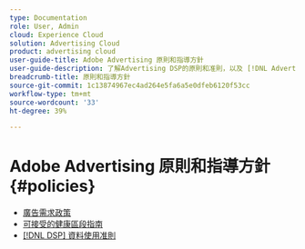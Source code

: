 ```yaml
---
type: Documentation
role: User, Admin
cloud: Experience Cloud
solution: Advertising Cloud
product: advertising cloud
user-guide-title: Adobe Advertising 原則和指導方針
user-guide-description: 了解Advertising DSP的原則和准則，以及 [!DNL Advertising Search].
breadcrumb-title: 原則和指導方針
source-git-commit: 1c13874967ec4ad264e5fa6a5e0dfeb6120f53cc
workflow-type: tm+mt
source-wordcount: '33'
ht-degree: 39%

---
```



# Adobe Advertising 原則和指導方針 {#policies}

+ [廣告需求政策](/help/policies/ad-requirements-policy.md)
+ [可接受的健康區段指南](/help/policies/health-segment-guidelines.md)
+ [[!DNL DSP] 資料使用准則](/help/policies/data-usage-guidelines.md)
